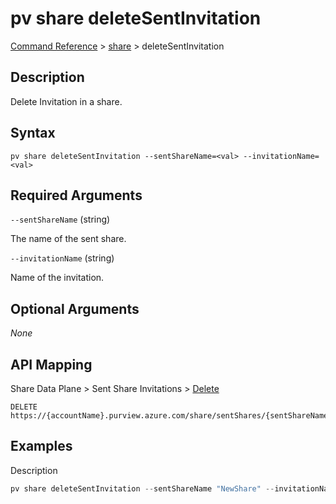 # pv share deleteSentInvitation

[Command Reference](../../../README.md#command-reference) > [share](./main.md) >  deleteSentInvitation

## Description

Delete Invitation in a share.

## Syntax

```
pv share deleteSentInvitation --sentShareName=<val> --invitationName=<val>
```

## Required Arguments

`--sentShareName` (string)

The name of the sent share.

`--invitationName` (string)

Name of the invitation.

## Optional Arguments

*None*

## API Mapping

Share Data Plane > Sent Share Invitations > [Delete](https://docs.microsoft.com/en-us/rest/api/purview/sharedataplane/sent-share-invitations/delete)
```
DELETE https://{accountName}.purview.azure.com/share/sentShares/{sentShareName}/sentShareInvitations/{sentShareInvitationName}
```

## Examples

Description
```powershell
pv share deleteSentInvitation --sentShareName "NewShare" --invitationName "7543515465d5676285972198ef4cdc1dd3a0f711"
```